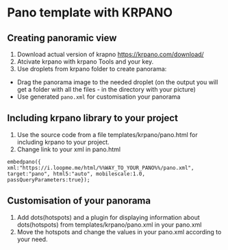 # Pano template with KRPANO

## Creating panoramic view

1. Download actual version of krapno https://krpano.com/download/
2. Atcivate krpano with krpano Tools and your key.
3. Use droplets from krpano folder to create panorama:
- Drag the panorama image to the needed droplet (on the output you will get a folder with all the files - in the directory with your picture)
- Use generated ```pano.xml``` for customisation your panorama

## Including krpano library to your project

1. Use the source code from a file templates/krpano/pano.html for including krpano to your project.
2. Change link to your xml in pano.html 
```$xslt
embedpano({
xml:"https://i.loopme.me/html/%%WAY_TO_YOUR_PANO%%/pano.xml",
target:"pano", html5:"auto", mobilescale:1.0, passQueryParameters:true});
```

## Customisation of your panorama

1. Add dots(hotspots) and a plugin for displaying information about dots(hotspots) from templates/krpano/pano.xml in your pano.xml
2. Move the hotspots and change the values in your pano.xml according to your need.
